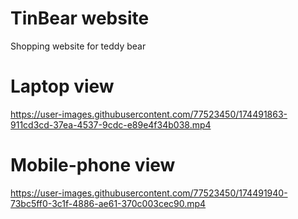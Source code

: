 # TinBear website
 Shopping website for teddy bear

# Laptop view
https://user-images.githubusercontent.com/77523450/174491863-911cd3cd-37ea-4537-9cdc-e89e4f34b038.mp4

# Mobile-phone view
https://user-images.githubusercontent.com/77523450/174491940-73bc5ff0-3c1f-4886-ae61-370c003cec90.mp4

